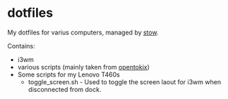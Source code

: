# dotfiles
My dotfiles for varius computers, managed by [stow](https://www.linux.com/news/get-rid-stowaway-packages-gnu-stow).

Contains:
 * i3wm
 * various scripts (mainly taken from [opentokix](https://github.com/opentokix/dotfiles))
 * Some scripts for my Lenovo T460s
   * toggle_screen.sh - Used to toggle the screen laout for i3wm when disconnected from dock.
 
